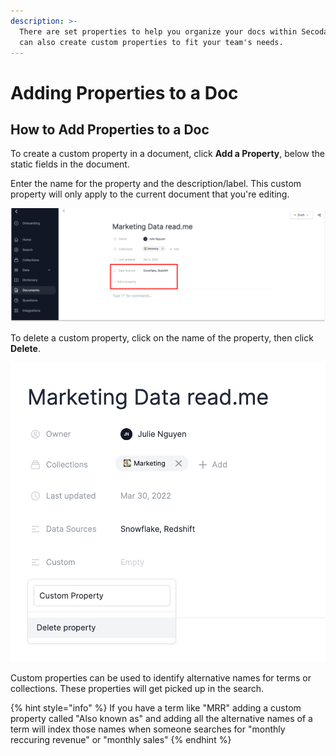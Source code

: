 ```yaml
---
description: >-
  There are set properties to help you organize your docs within Secoda, but you
  can also create custom properties to fit your team's needs.
---
```


# Adding Properties to a Doc

## How to Add Properties to a Doc

To create a custom property in a document, click **Add a Property**, below the static fields in the document.&#x20;

Enter the name for the property and the description/label. This custom property will only apply to the current document that you're editing.&#x20;

![](<../../.gitbook/assets/Group 593.png>)

To delete a custom property, click on the name of the property, then click **Delete**.&#x20;

![](<../../.gitbook/assets/Screen Shot 2022-04-08 at 11.19.00 AM.png>)

Custom properties can be used to identify alternative names for terms or collections. These properties will get picked up in the search.&#x20;

{% hint style="info" %}
If you have a term like "MRR" adding a custom property called "Also known as" and adding all the alternative names of a term will index those names when someone searches for "monthly reccuring revenue" or "monthly sales"&#x20;
{% endhint %}
